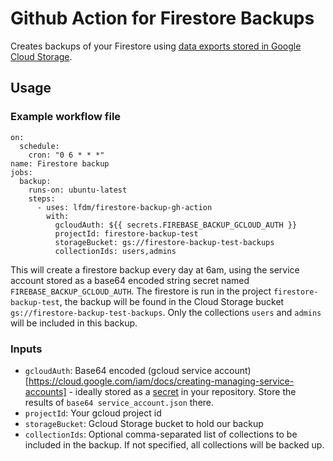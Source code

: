 # Github Action for Firestore Backups

Creates backups of your Firestore using [data exports stored in Google Cloud Storage](https://firebase.google.com/docs/firestore/manage-data/export-import).

## Usage

### Example workflow file

```
on:
  schedule:
    cron: "0 6 * * *"
name: Firestore backup
jobs:
  backup:
    runs-on: ubuntu-latest
    steps:
      - uses: lfdm/firestore-backup-gh-action
        with:
          gcloudAuth: ${{ secrets.FIREBASE_BACKUP_GCLOUD_AUTH }}
          projectId: firestore-backup-test
          storageBucket: gs://firestore-backup-test-backups
          collectionIds: users,admins

```

This will create a firestore backup every day at 6am, using the service account stored as a base64 encoded string secret named `FIREBASE_BACKUP_GCLOUD_AUTH`.
The firestore is run in the project `firestore-backup-test`, the backup will be found in the Cloud Storage bucket `gs://firestore-backup-test-backups`.
Only the collections `users` and `admins` will be included in this backup.

### Inputs

- `gcloudAuth`: Base64 encoded (gcloud service account)[https://cloud.google.com/iam/docs/creating-managing-service-accounts] - ideally stored as a [secret](https://help.github.com/en/articles/virtual-environments-for-github-actions#creating-and-using-secrets-encrypted-variables) in your repository. Store the results of `base64 service_account.json` there.
- `projectId`: Your gcloud project id
- `storageBucket`: Gcloud Storage bucket to hold our backup
- `collectionIds`: Optional comma-separated list of collections to be included in the backup. If not specified, all collections will be backed up.
